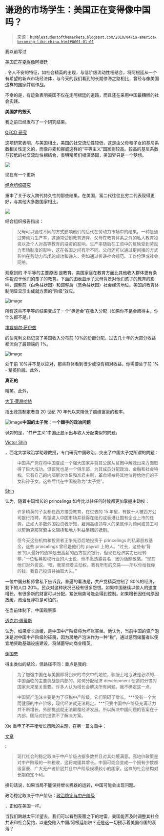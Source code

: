 <!--yml

分类：未分类

日期：2024-05-18 00:34:19

-->

# 谦逊的市场学生：美国正在变得像中国吗？

> 来源：[`humblestudentofthemarkets.blogspot.com/2010/04/is-america-becoming-like-china.html#0001-01-01`](https://humblestudentofthemarkets.blogspot.com/2010/04/is-america-becoming-like-china.html#0001-01-01)

我以前写过

[美国正在变得像阿根廷](http://www.qwestfunds.com/publications/newsletters_pdf/newsletter_september_2009.pdf)

. 令人不安的特征，如社会精英的出现，与低阶级流动性相结合，将阿根廷从一个有希望的新兴市场经济体，与今天的我们看到的长期停滞之路相比，曾经与像美国这样的国家并肩作战。

不幸的是，有迹象表明美国不仅在走阿根廷的道路，而且还在采用中国最糟糕的社会实践。

**美国梦的毁灭**

我之前已经发布了一个研究结果。

[OECD 研究](http://www.economist.com/world/britain/displaystory.cfm?story_id=12480828)

这项研究表明，与美国相比，美国的社交流动性较低，这是由父母和子女的基尼系数相关性定义的，而像丹麦和挪威这样的“平等主义”国家则较高。较高的基尼系数与较低的社交流动性相结合，表明精英们根深蒂固，美国梦只是一个梦想。

![](https://blogger.googleusercontent.com/img/b/R29vZ2xl/AVvXsEgZIt9SoxFkdyh3Y4zmxXOLteNqelPQYIsHMY1HLEq6bLSjCjup4ZDWwWp9YQN6UYHGyRMVRw_yABA5O3ZHm8yhF4xmGqXMR0juPqeaH5TPo5u_q-XxBS129wX-aCIV96v0t0XhI36ukm-J/s1600/Gini.jpg)

现在有一个更新

[经合组织研究](http://www.oecd.org/dataoecd/17/42/44566315.pdf)

重申了关于收入跨代持久性的那些结果。在美国，富二代往往比穷二代表现得更好，与其他大多数国家相比。

![](https://blogger.googleusercontent.com/img/b/R29vZ2xl/AVvXsEi-puz3q2Za-fOLwssDzU0pcKNbqmY9sR-btZlEzJOV-U-IjDbQ3Un9npTZeVjLVBw-nEp7b3yK93lS-zcEYT1DV6Mqp1OjBleMKTvAZXaSpBovmljaTyjKy40a4KJ-yjoIu6Uu_PuIJHqm/s1600/OECD-mobility.jpg)

经合组织报告指出：

> 父母可以通过不同的方式影响他们的后代在劳动力市场中的结果。一种是通过劳动力生产率，这通常受到教育选择、父母在教育体系之外的私人教育投资以及个人对高等教育的投资的影响。生产率随后在工资中的反映受到劳动力市场制度的影响，这在各国之间有所不同。父母还可以通过更间接的方式影响在劳动力市场的成功和融入，例如通过传递社会规范、工作伦理或社会网络。

观察到的 不平等的主要原因 是教育。美国家庭在教育方面比其他收入群体更有条件投资于他们的孩子的教育。下面的图表显示了父母背景对他们孩子的教育的影响，调整前（白色柱状图）和调整后（蓝色柱状图）社会经济地位。美国的教育体制明显显示出成就方面的“阶级”效应。

![image](https://blogger.googleusercontent.com/img/b/R29vZ2xl/AVvXsEgg0S5BlPMQoZLf9N6e5kslQbfi8uEaa3am-eh0DbhLhDSTSmAvY_mybmSpdeiZ5kmsOEFGmNb5SE9BTr61uUVBB3DcgJ5YOk5mHxG0Cm1Pa6A_rNiesrdnkRLH9bYMUCXhU7spLS5yzfC8/s1600/OECD-mobility-class+adj.jpg)

所有这些不平等的结果变成了一个“奥运会”在收入分配（如果你不是金牌得主，你什么都不是。）

[埃曼努尔·萨伊兹](http://elsa.berkeley.edu/~saez/saez-UStopincomes-2007.pdf)

的伯克利文档记录了美国收入分布前 10%的份额分配。过去几十年的大部分收益都流向了最顶端的 1%。

![image](https://blogger.googleusercontent.com/img/b/R29vZ2xl/AVvXsEjx7xnwgvOZAzguQvcoyI97CupXJ6jyQe-_pDP75gycKf7CinBGOENeZRLer13JQmhIpvCYu80I99pPCzJbwcsenFnmx1TQ5JF3hM2kes0SfHvKrHveDOVB_gaNf9ZEIgsFse1JkmF8YIEl/s1600/US+income+distribution.JPG)

处于前 10%并不足以应对，那些群体看到很少或没有相对收益。你需要处于前 1% - 精英阶层。此外，

**真正的**

精英。此外，

[大卫·莱昂哈特](http://economix.blogs.nytimes.com/2010/04/13/taxing-the-rich-over-time/)

指出政策制定者自 20 世纪 70 年代以来降低了超级富豪的税率。

![image](https://blogger.googleusercontent.com/img/b/R29vZ2xl/AVvXsEgYSRcLho9sMFtBq15yh3JBHCjcmBFF51ekN8F3ffVRMgrWfbFgoRznF-8H3H5mLzNsBqdrErFOr7HatsxHsXmtRs0TW2rpSe0YoD6rJiUqrzHAHvMMUB2LeDFFAdbCLs_lqW9Jy-o8HlxX/s1600/Tax+Rates.jpg)**中国的太子党：一个棘手的政冶问题**

讽刺的是，“共产主义”中国正显示出与收入分配类似的問題。

[ Victor Shih](http://chinesepolitics.blogspot.com/2010_02_01_archive.html)

，西北大学政治学助理教授，专门研究中国政治，突出了中国太子党所谓的問題：

> 中国共产党在将中国变成一个强大国家并将其公民从贫困中解救出来方面取得了巨大成功。但该党也是一个俱乐部，为其成员分配政治、金融和社会特权。它有自己的内部层次体系和准君主制，革命领袖将其地位传给他们的子女和孙子女。这些后代在中国被称为“太子党”。

[Shih](http://chinesepolitics.blogspot.com/2010_03_01_archive.html)

认为，随着中国增长的 princelings 如今比以往任何时候都更加掌握主动权：

> 许多精英的子女都在西方接受教育，在过去的 15 年里，有数十人被西方公司银行招聘，希望进入中国市场并获得在纽约或香港让国有企业上市的任务。正如大多数外国投资者所知，雇佣高级领导人的亲属作为顾问或员工可以帮助克服官僚主义阻挠和地方利益集团的抵制。
> 
> 但今天这些机构和投资者正争先恐后地投资于 princelings 的私募股权基金，这些 princelings 曾经是他们的 payroll 上的人。“过去，这些有‘背景’的人最好的选择是去高薪的西方投资银行，但现在经济实力已经转移，”一位私募股权行业的人士说，他不愿透露姓名，因为话题敏感。“现在他们对外资说，‘嘿，我掌控着主动权，我有所有的交易——所以你给我你的钱，我自己投资并抽取大头。”

一位中国分析师曾私下告诉我，普遍的看法是，共产党精英控制了 80%的经济，剩下的人口 20%。民众对这种状况已经有很多怨恨。如果中国继续以惊人的速度增长，有很多新的财富可以分配，紧张局势可能会得到控制。如果增长因任何原因放缓，政治反弹将是可怕的。

在当前体制下，中国观察家

[迈克尔·佩蒂斯](http://mpettis.com/2010/04/who-will-pay-for-chinas-bad-loans/)

认为，如果增长放缓，是中国中产阶级将为坏账买单。他认为，当前中国的资产泡沫是对中国中产阶级的征税，因为房地产泡沫作为一种“税”，通过惩罚储蓄者以便宜地资助基础设施建设，将储蓄导向商业精英。

[谢国忠](http://www.ritholtz.com/blog/2010/04/put-down-trade-spats-pick-up-a-mirror/)

得出类似的结论，但路径不同：重点是我的:

> 为了加强中国在与美国即将到来的冲突中的地位，驯服土地泡沫是必须的...中国面临的主要挑战是内部的。如何分配经济 development 创造的分饼对国家未来至关重要。许多人认为增长会解决所有问题。我不确定这一点。
> 
> 中国资产泡沫主要是为了征税中产阶级，它们阻碍了增长。***没有一个大而健康的中产阶级，现代经济就无法稳定。***只要中国中产阶级充满活力并不断增长，外部挑战就无法颠覆经济发展。所以解决中国问题的答案在于内部。国际对抗提供不了解决方案。

Xie 重申了不平衡增长风险的主题，在另一篇文章中：

[文章](http://www.cibmagazine.com.cn/Columnists/Andy_Xie.asp?id=1283&no_room_to_relax.html)

:

> 现代社会的稳定取决于中产阶级占据多数并且对其处境满意。高地价政策是对中产阶级的一种税收，这将减缓其增长。中国可能会变成一个拥有少数超级富豪、广大无产者阶层并且中产阶级规模较小的国家。这样的社会结构对长期稳定不利。

换句话说，如果当局不能保持增长机器的运转，中国可能会出现问题。

政治稳定取决于中产阶级：[政治稳定与中产阶级](http://humblestudentofthemarkets.blogspot.com/2009/10/political-stability-and-middle-class.html)

，正如在美国一样。

当我们跨越太平洋望去，我们可以看到表面之下的地雷。美国能否及时调整其社会共识和社会契约，以避免陷入中国/阿根廷陷阱？还是这一切预示着美国帝国的衰落？
